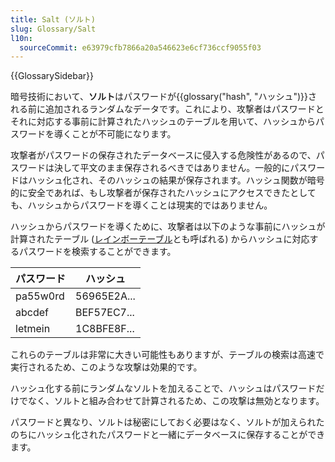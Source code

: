 ```yaml
---
title: Salt (ソルト)
slug: Glossary/Salt
l10n:
  sourceCommit: e63979cfb7866a20a546623e6cf736ccf9055f03
---
```


{{GlossarySidebar}}

暗号技術において、**ソルト**はパスワードが{{glossary("hash", "ハッシュ")}}される前に追加されるランダムなデータです。これにより、攻撃者はパスワードとそれに対応する事前に計算されたハッシュのテーブルを用いて、ハッシュからパスワードを導くことが不可能になります。

攻撃者がパスワードの保存されたデータベースに侵入する危険性があるので、パスワードは決して平文のまま保存されるべきではありません。一般的にパスワードはハッシュ化され、そのハッシュの結果が保存されます。ハッシュ関数が暗号的に安全であれば、もし攻撃者が保存されたハッシュにアクセスできたとしても、ハッシュからパスワードを導くことは現実的ではありません。

ハッシュからパスワードを導くために、攻撃者は以下のような事前にハッシュが計算されたテーブル ([レインボーテーブル](https://ja.wikipedia.org/wiki/レインボーテーブル)とも呼ばれる) からハッシュに対応するパスワードを検索することができます。

| パスワード  | ハッシュ    |
| ---------- | ----------- |
| pa55w0rd   | 56965E2A... |
| abcdef     | BEF57EC7... |
| letmein    | 1C8BFE8F... |

これらのテーブルは非常に大きい可能性もありますが、テーブルの検索は高速で実行されるため、このような攻撃は効果的です。

ハッシュ化する前にランダムなソルトを加えることで、ハッシュはパスワードだけでなく、ソルトと組み合わせて計算されるため、この攻撃は無効となります。

パスワードと異なり、ソルトは秘密にしておく必要はなく、ソルトが加えられたのちにハッシュ化されたパスワードと一緒にデータベースに保存することができます。